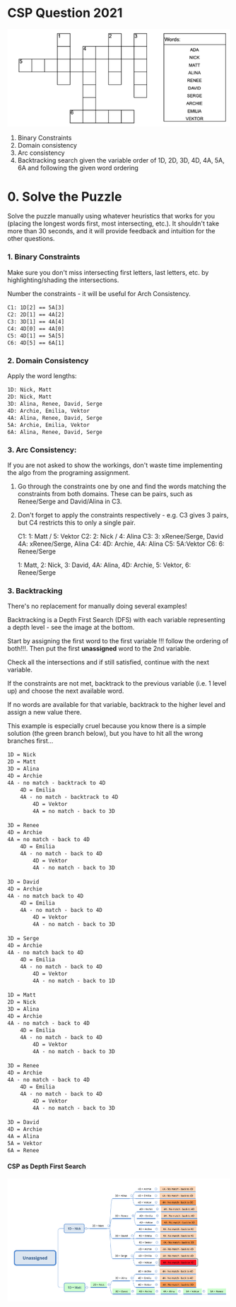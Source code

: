 # CSP Question 2021

![2021 Crossword](assets/csp_2021.png)

1) Binary Constraints
2) Domain consistency
3) Arc consistency
4) Backtracking search given the variable order of 1D, 2D, 3D, 4D, 4A, 5A, 6A and following the given word ordering

# 0. Solve the Puzzle
Solve the puzzle manually using whatever heuristics that works for you (placing the longest words first, most intersecting, etc.).
It shouldn't take more than 30 seconds, and it will provide feedback and intuition for the other questions.

### 1. Binary Constraints
Make sure you don't miss intersecting first letters, last letters, etc. by highlighting/shading the intersections.

Number the constraints - it will be useful for Arch Consistency.

    C1: 1D[2] == 5A[3]
    C2: 2D[1] == 4A[2]
    C3: 3D[1] == 4A[4]
    C4: 4D[0] == 4A[0]
    C5: 4D[1] == 5A[5]
    C6: 4D[5] == 6A[1]

### 2. Domain Consistency
Apply the word lengths:

    1D: Nick, Matt
    2D: Nick, Matt
    3D: Alina, Renee, David, Serge
    4D: Archie, Emilia, Vektor
    4A: Alina, Renee, David, Serge
    5A: Archie, Emilia, Vektor
    6A: Alina, Renee, David, Serge

### 3. Arc Consistency:
If you are not asked to show the workings, don't waste time implementing the algo from the programing assignment.
1) Go through the constraints one by one and find the words matching the constraints from both domains.
These can be pairs, such as Renee/Serge and David/Alina in C3.

2) Don't forget to apply the constraints respectively - e.g. C3 gives 3 pairs, but C4 restricts this to only a single pair.


    C1: 1: Matt / 5: Vektor
    C2: 2: Nick / 4: Alina
    C3: 3: xRenee/Serge, David 4A: xRenee/Serge, Alina
    C4: 4D: Archie, 4A: Alina
    C5: 5A:Vektor
    C6: 6: Renee/Serge
    
    1: Matt, 2: Nick, 3: David, 4A: Alina, 4D: Archie, 5: Vektor, 6: Renee/Serge

### 3. Backtracking
There's no replacement for manually doing several examples!

Backtracking is a Depth First Search (DFS) with each variable representing a depth level - see the image at the bottom.

Start by assigning the first word to the first variable !!! follow the ordering of both!!!.
Then put the first __unassigned__ word to the 2nd variable.

Check all the intersections and if still satisfied, continue with the next variable.

If the constraints are not met, backtrack to the previous variable (i.e. 1 level up) and choose the next available word.

If no words are available for that variable, backtrack to the higher level and assign a new value there.

This example is especially cruel because you know there is a simple solution (the green branch below), but you have to hit all the wrong branches first...

    1D = Nick
    2D = Matt
    3D = Alina
    4D = Archie
    4A - no match - backtrack to 4D
        4D = Emilia
        4A - no match - backtrack to 4D
            4D = Vektor
            4A = no match - back to 3D
            
    3D = Renee
    4D = Archie
    4A = no match - back to 4D
        4D = Emilia
        4A - no match - back to 4D
            4D = Vektor
            4A - no match - back to 3D
            
    3D = David
    4D = Archie
    4A - no match back to 4D
        4D = Emilia
        4A - no match - back to 4D
            4D = Vektor
            4A - no match - back to 3D
            
    3D = Serge
    4D = Archie
    4A - no match back to 4D
        4D = Emilia
        4A - no match - back to 4D
            4D = Vektor
            4A - no match - back to 1D
    
    1D = Matt
    2D = Nick
    3D = Alina
    4D = Archie
    4A - no match - back to 4D
        4D = Emilia
        4A - no match - back to 4D
            4D = Vektor
            4A - no match - back to 3D
            
    3D = Renee
    4D = Archie
    4A - no match - back to 4D
        4D = Emilia
        4A - no match - back to 4D
            4D = Vektor
            4A - no match - back to 3D
    
    3D = David
    4D = Archie
    4A = Alina
    5A = Vektor
    6A = Renee 

#### CSP as Depth First Search
![CSP 2021 Tree](assets/csp_2021_tree.png)